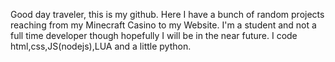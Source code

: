 Good day traveler, this is my github. Here I have a bunch of random projects reaching from my Minecraft Casino to my Website. I'm a student and not a full time developer though hopefully I will be in the near future. I code html,css,JS(nodejs),LUA and a little python.
